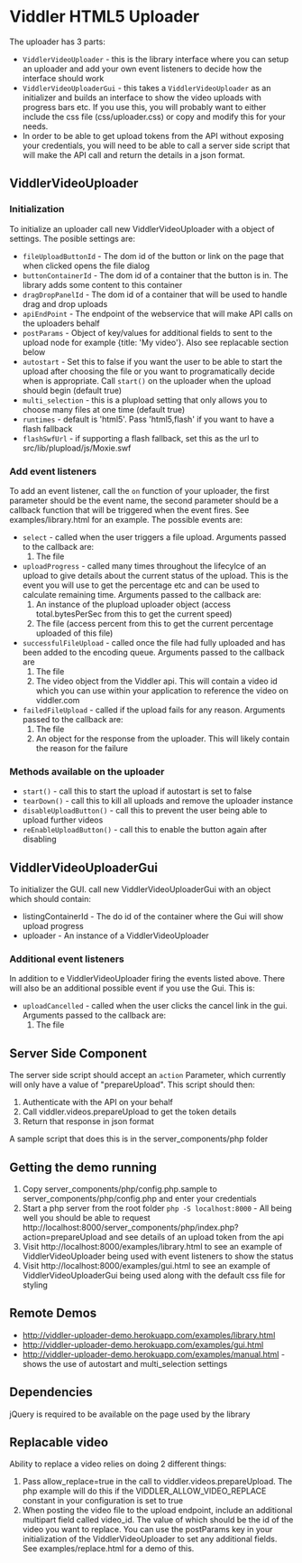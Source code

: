 Viddler HTML5 Uploader
======================

The uploader has 3 parts:
* `ViddlerVideoUploader` - this is the library interface where you can setup an uploader and add your own event listeners to decide how the interface should work
* `ViddlerVideoUploaderGui` - this takes a `ViddlerVideoUploader` as an initializer and builds an interface to show the video uploads with progress bars etc. If you use this, you will probably want to either include the css file (css/uploader.css) or copy and modify this for your needs.
* In order to be able to get upload tokens from the API without exposing your credentials, you will need to be able to call a server side script that will make the API call and return the details in a json format.

ViddlerVideoUploader
--------------------
### Initialization
To initialize an uploader call new ViddlerVideoUploader with a object of settings. The posible settings are:
  * `fileUploadButtonId` - The dom id of the button or link on the page that when clicked opens the file dialog
  * `buttonContainerId`  - The dom id of a container that the button is in. The library adds some content to this container
  * `dragDropPanelId` - The dom id of a container that will be used to handle drag and drop uploads
  * `apiEndPoint` - The endpoint of the webservice that will make API calls on the uploaders behalf
  * `postParams` - Object of key/values for additional fields to sent to the upload node for example {title: 'My video'}. Also see replacable section below
  * `autostart` - Set this to false if you want the user to be able to start the upload after choosing the file or you want to programatically decide when is appropriate. Call `start()` on the uploader when the upload should begin (default true)
  * `multi_selection` - this is a plupload setting that only allows you to choose many files at one time (default true)
  * `runtimes` - default is 'html5'. Pass 'html5,flash' if you want to have a flash fallback
  * `flashSwfUrl` - if supporting a flash fallback, set this as the url to src/lib/plupload/js/Moxie.swf

### Add event listeners
To add an event listener, call the `on` function of your uploader, the first parameter should be the event name, the second parameter should be a callback function that will be triggered when the event fires. See examples/library.html for an example. The possible events are:
* `select` - called when the user triggers a file upload. Arguments passed to the callback are:
  1. The file
* `uploadProgress` - called many times throughout the lifecylce of an upload to give details about the current status of the upload. This is the event you will use to get the percentage etc and can be used to calculate remaining time. Arguments passed to the callback are:
  1. An instance of the plupload uploader object (access total.bytesPerSec from this to get the current speed)
  2. The file (access percent from this to get the current percentage uploaded of this file)
* `successfulFileUpload` - called once the file had fully uploaded and has been added to the encoding queue. Arguments passed to the callback are
  1. The file
  2. The video object from the Viddler api. This will contain a video id which you can use within your application to reference the video on viddler.com
* `failedFileUpload` - called if the upload fails for any reason. Arguments passed to the callback are:
  1. The file
  2. An object for the response from the uploader. This will likely contain the reason for the failure

### Methods available on the uploader
* `start()` - call this to start the upload if autostart is set to false
* `tearDown()` - call this to kill all uploads and remove the uploader instance
* `disableUploadButton()` - call this to prevent the user being able to upload further videos
* `reEnableUploadButton()` - call this to enable the button again after disabling


ViddlerVideoUploaderGui
-----------------------
To initializer the GUI. call new ViddlerVideoUploaderGui with an object which should contain:
* listingContainerId - The do id of the container where the Gui will show upload progress
* uploader - An instance of a ViddlerVideoUploader

### Additional event listeners
In addition to e ViddlerVideoUploader firing the events listed above. There will also be an additional possible event if you use the Gui. This is:
* `uploadCancelled` - called when the user clicks the cancel link in the gui. Arguments passed to the callback are:
  1. The file


Server Side Component
---------------------
The server side script should accept an `action` Parameter, which currently will only have a value of "prepareUpload". This script should then:

1. Authenticate with the API on your behalf
2. Call viddler.videos.prepareUpload to get the token details
3. Return that response in json format

A sample script that does this is in the server_components/php folder

Getting the demo running
------------------------
1. Copy server_components/php/config.php.sample to server_components/php/config.php and enter your credentials
2. Start a php server from the root folder `php -S localhost:8000` - All being well you should be able to request http://localhost:8000/server_components/php/index.php?action=prepareUpload and see details of an upload token from the api
3. Visit http://localhost:8000/examples/library.html to see an example of ViddlerVideoUploader being used with event listeners to show the status
4. Visit http://localhost:8000/examples/gui.html to see an example of ViddlerVideoUploaderGui being used along with the default css file for styling

Remote Demos
------------

* http://viddler-uploader-demo.herokuapp.com/examples/library.html
* http://viddler-uploader-demo.herokuapp.com/examples/gui.html
* http://viddler-uploader-demo.herokuapp.com/examples/manual.html - shows the use of autostart and multi_selection settings

Dependencies
------------
jQuery is required to be available on the page used by the library

Replacable video
----------------
Ability to replace a video relies on doing 2 different things:

1. Pass allow_replace=true in the call to viddler.videos.prepareUpload. The php example will do this if the VIDDLER_ALLOW_VIDEO_REPLACE constant in your configuration is set to true
2. When posting the video file to the upload endpoint, include an additional multipart field called video_id. The value of which should be the id of the video you want to replace. You can use the postParams key in your initialization of the ViddlerVideoUploader to set any additional fields. See examples/replace.html for a demo of this.
